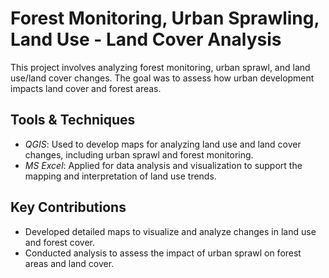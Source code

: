 # Forest Monitoring, Urban Sprawling, Land Use - Land Cover Analysis

This project involves analyzing forest monitoring, urban sprawl, and land use/land cover changes. The goal was to assess how urban development impacts land cover and forest areas.

## Tools & Techniques
- *QGIS*: Used to develop maps for analyzing land use and land cover changes, including urban sprawl and forest monitoring.
- *MS Excel*: Applied for data analysis and visualization to support the mapping and interpretation of land use trends.

## Key Contributions
- Developed detailed maps to visualize and analyze changes in land use and forest cover.
- Conducted analysis to assess the impact of urban sprawl on forest areas and land cover.
